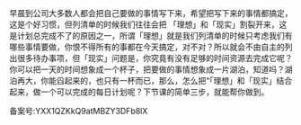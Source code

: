 早晨到公司大多数人都会把自己要做的事情写下来，希望把写下来的事情都搞定，这是个好习惯，但列清单的时候我们往往会把 「理想」和「现实」割裂开来，这是计划总完成不了的原因之一，所谓「理想」就是我们列清单的时候只考虑我们有哪些事情要做，你恨不得所有的事都在今天搞定，对不对？所以就会不由自主的列出很多待办事项，但「现实」问题是，你究竟有没有足够的时间资源去完成它呢？你可以把一天的时间想象成一个杯子，把要做的事情想象成一片湖泊，知道吗？湖泊再大，你能舀起来的，也只有一杯而已，那么，怎么把“「理想」和「现实」结合起来，做一个可以完成的每日计划呢？下节课的简单三步，就能帮你做到。

备案号:YXX1QZKkQ9atMBZY3DFb8lX